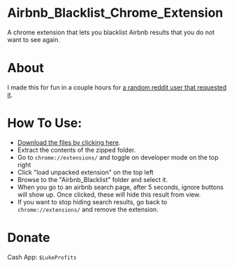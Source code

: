 # Airbnb_Blacklist_Chrome_Extension
A chrome extension that lets you blacklist Airbnb results that you do not want to see again.

# About
I made this for fun in a couple hours for [a random reddit user that requested it](https://reddit.com/r/Entrepreneur/s/aORRGfUYnI). 

# How To Use: 
* [Download the files by clicking here](https://github.com/lukeprofits/Airbnb_Blacklist_Chrome_Extension/archive/refs/heads/main.zip). 
* Extract the contents of the zipped folder. 
* Go to `chrome://extensions/` and toggle on developer mode on the top right 
* Click "load unpacked extension" on the top left
* Browse to the "Airbnb_Blacklist" folder and select it.
* When you go to an airbnb search page, after 5 seconds, ignore buttons will show up. Once clicked, these will hide this result from view. 
* If you want to stop hiding search results, go back to `chrome://extensions/` and remove the extension.

# Donate
<script type="text/javascript" src="https://cdnjs.buymeacoffee.com/1.0.0/button.prod.min.js" data-name="bmc-button" data-slug="lukeprofits" data-color="#FFDD00" data-emoji=""  data-font="Lato" data-text="Buy me a coffee" data-outline-color="#000000" data-font-color="#000000" data-coffee-color="#ffffff" ></script>
Cash App: `$LukeProfits`
